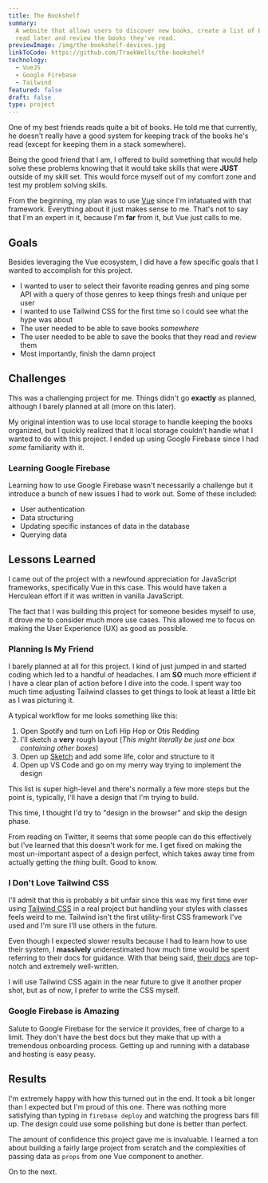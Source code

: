 ```yaml
---
title: The Bookshelf
summary:
  A website that allows users to discover new books, create a list of books to
  read later and review the books they've read.
previewImage: /img/the-bookshelf-devices.jpg
linkToCode: https://github.com/TraekWells/the-bookshelf
technology:
  - VueJS
  - Google Firebase
  - Tailwind
featured: false
draft: false
type: project
---
```


One of my best friends reads quite a bit of books. He told me that currently, he doesn't really have a good system for keeping track of the books he's read (except for keeping them in a stack somewhere).

Being the good friend that I am, I offered to build something that would help solve these problems knowing that it would take skills that were **JUST** outside of my skill set. This would force myself out of my comfort zone and test my problem solving skills.

From the beginning, my plan was to use [Vue](https://vuejs.org/) since I'm infatuated with that framework. Everything about it just makes sense to me. That's not to say that I'm an expert in it, because I'm **far** from it, but Vue just calls to me.

## Goals

Besides leveraging the Vue ecosystem, I did have a few specific goals that I wanted to accomplish for this project.

- I wanted to user to select their favorite reading genres and ping some API with a query of those genres to keep things fresh and unique per user
- I wanted to use Tailwind CSS for the first time so I could see what the hype was about
- The user needed to be able to save books _somewhere_
- The user needed to be able to save the books that they read and review them
- Most importantly, finish the damn project

## Challenges

This was a challenging project for me. Things didn't go **exactly** as planned, although I barely planned at all (more on this later).

My original intention was to use local storage to handle keeping the books organized, but I quickly realized that it local storage couldn't handle what I wanted to do with this project. I ended up using Google Firebase since I had _some_ familiarity with it.

### Learning Google Firebase

Learning how to use Google Firebase wasn't necessarily a challenge but it introduce a bunch of new issues I had to work out. Some of these included:

- User authentication
- Data structuring
- Updating specific instances of data in the database
- Querying data

## Lessons Learned

I came out of the project with a newfound appreciation for JavaScript frameworks, specifically Vue in this case. This would have taken a Herculean effort if it was written in vanilla JavaScript.

The fact that I was building this project for someone besides myself to use, it drove me to consider much more use cases. This allowed me to focus on making the User Experience (UX) as good as possible.

### Planning Is My Friend

I barely planned at all for this project. I kind of just jumped in and started coding which led to a handful of headaches. I am **SO** much more efficient if I have a clear plan of action before I dive into the code. I spent way too much time adjusting Tailwind classes to get things to look at least a little bit as I was picturing it.

A typical workflow for me looks something like this:

1. Open Spotify and turn on Lofi Hip Hop or Otis Redding
2. I'll sketch a **very** rough layout (_This might literally be just one box containing other boxes_)
3. Open up [Sketch](https://www.sketch.com/) and add some life, color and structure to it
4. Open up VS Code and go on my merry way trying to implement the design

This list is super high-level and there's normally a few more steps but the point is, typically, I'll have a design that I'm trying to build.

This time, I thought I'd try to "design in the browser" and skip the design phase.

From reading on Twitter, it seems that some people can do this effectively but I've learned that this doesn't work for me. I get fixed on making the most un-important aspect of a design perfect, which takes away time from actually getting the _thing_ built. Good to know.

### I Don't Love Tailwind CSS

I'll admit that this is probably a bit unfair since this was my first time ever using [Tailwind CSS](https://tailwindcss.com/) in a real project but handling your styles with classes feels weird to me. Tailwind isn't the first utility-first CSS framework I've used and I'm sure I'll use others in the future.

Even though I expected slower results because I had to learn how to use their system, I **massively** underestimated how much time would be spent referring to their docs for guidance. With that being said, [their docs](https://tailwindcss.com/docs) are top-notch and extremely well-written.

I will use Tailwind CSS again in the near future to give it another proper shot, but as of now, I prefer to write the CSS myself.

### Google Firebase is Amazing

Salute to Google Firebase for the service it provides, free of charge to a limit. They don't have the best docs but they make that up with a tremendous onboarding process. Getting up and running with a database and hosting is easy peasy.

## Results

I'm extremely happy with how this turned out in the end. It took a bit longer than I expected but I'm proud of this one. There was nothing more satisfying than typing in `firebase deploy` and watching the progress bars fill up. The design could use some polishing but done is better than perfect.

The amount of confidence this project gave me is invaluable. I learned a ton about building a fairly large project from scratch and the complexities of passing data as `props` from one Vue component to another.

On to the next.
